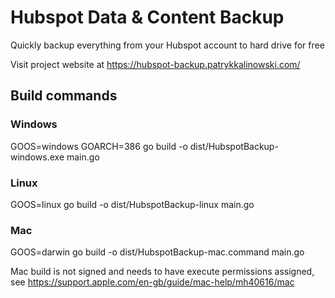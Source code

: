 # Hubspot Data & Content Backup

Quickly backup everything from your Hubspot account to hard drive for free

Visit project website at <https://hubspot-backup.patrykkalinowski.com/>

## Build commands

### Windows

GOOS=windows GOARCH=386 go build -o dist/HubspotBackup-windows.exe main.go

### Linux

GOOS=linux go build -o dist/HubspotBackup-linux main.go

### Mac

GOOS=darwin go build -o dist/HubspotBackup-mac.command main.go

Mac build is not signed and needs to have execute permissions assigned, see <https://support.apple.com/en-gb/guide/mac-help/mh40616/mac>